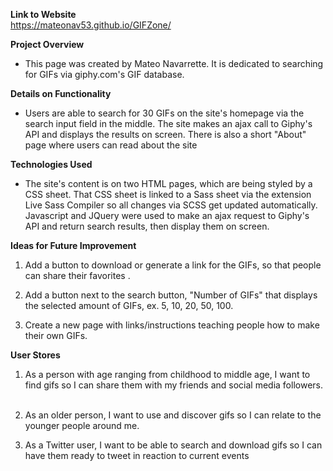 **Link to Website**  
https://mateonav53.github.io/GIFZone/

**Project Overview**  
- This page was created by Mateo Navarrette. It is dedicated to searching for GIFs via giphy.com's GIF database.
   
**Details on Functionality**  
- Users are able to search for 30 GIFs on the site's homepage via the search input field in the middle. The site makes an ajax call to Giphy's API and displays the results on screen. There is also a short "About" page where users can read about the site 
  
**Technologies Used**  
- The site's content is on two HTML pages, which are being styled by a CSS sheet. That CSS sheet is linked to a Sass sheet via the extension Live Sass Compiler so all changes via SCSS get updated automatically. Javascript and JQuery were used to make an ajax request to Giphy's API and return search results, then display them on screen. 
  
**Ideas for Future Improvement**  
1. Add a button to download or generate a link for the GIFs, so that people can share their favorites  .

2. Add a button next to the search button, "Number of GIFs" that displays the selected amount of GIFs, ex. 5, 10, 20, 50, 100.  

3.  Create a new page with links/instructions teaching people how to make their own GIFs.

**User Stores**  
1. As a person with age ranging from childhood to middle age, I want to find gifs so I can share them with my friends and social media followers.  
 
2. As an older person, I want to use and discover gifs so I can relate to the younger people around me.  

3. As a Twitter user, I want to be able to search and download gifs so I can have them ready to tweet in reaction to current events